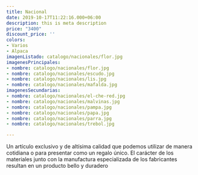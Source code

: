 ```yaml
---
title: Nacional
date: 2019-10-17T11:22:16.000+06:00
description: this is meta description
price: "3400"
discount_price: ''
colors:
- Varios
- Alpaca
imagenListado: catalogo/nacionales/flor.jpg
imagenesPrincipales:
- nombre: catalogo/nacionales/flor.jpg
- nombre: catalogo/nacionales/escudo.jpg
- nombre: catalogo/nacionales/lis.jpg
- nombre: catalogo/nacionales/mafalda.jpg
imagenesSecundarias:
- nombre: catalogo/nacionales/el-che-red.jpg
- nombre: catalogo/nacionales/malvinas.jpg
- nombre: catalogo/nacionales/pampa.jpg
- nombre: catalogo/nacionales/papa.jpg
- nombre: catalogo/nacionales/parra.jpg
- nombre: catalogo/nacionales/trebol.jpg

---
```

Un artículo exclusivo y de altísima calidad que podemos utilizar de manera cotidiana o para presentar como un regalo único. El carácter de los materiales junto con la manufactura especializada de los fabricantes resultan en un producto bello y duradero